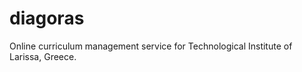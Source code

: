 diagoras
========

Online curriculum management service for Technological Institute of Larissa, Greece.